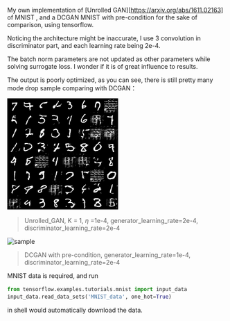 My own implementation of [Unrolled GAN][https://arxiv.org/abs/1611.02163] of MNIST , and a DCGAN MNIST with pre-condition for the sake of comparison, using tensorflow.

Noticing the architecture might be inaccurate, I use 3 convolution in discriminator part, and each learning rate being 2e-4.

The batch norm parameters are not updated as other parameters while solving surrogate loss. I wonder if it is of great influence to results.

The output is poorly optimized, as you can see, there is still pretty many mode drop sample comparing with DCGAN：

![new](new.png)

> Unrolled_GAN, K = 1, $\eta$ =1e-4, generator_learning_rate=2e-4, discriminator_learning_rate=2e-4

![sample](http://ww1.sinaimg.cn/large/006tNc79gw1falspneaarj307408waax.jpg)

> DCGAN with pre-condition, generator_learning_rate=1e-4, discriminator_learning_rate=2e-4



MNIST data is required, and run

``` python
from tensorflow.examples.tutorials.mnist import input_data
input_data.read_data_sets('MNIST_data', one_hot=True)
```

in shell would automatically download the data.